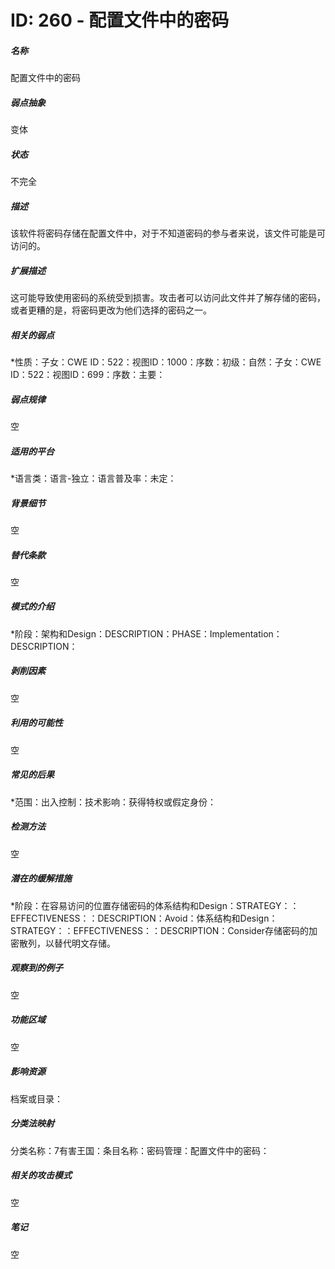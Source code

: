 # ID: 260 - 配置文件中的密码
<h5>名称</h5>配置文件中的密码
<h5>弱点抽象</h5>变体
<h5>状态</h5>不完全
<h5>描述</h5>该软件将密码存储在配置文件中，对于不知道密码的参与者来说，该文件可能是可访问的。
<h5>扩展描述</h5>这可能导致使用密码的系统受到损害。攻击者可以访问此文件并了解存储的密码，或者更糟的是，将密码更改为他们选择的密码之一。
<h5>相关的弱点</h5>*性质：子女：CWE ID：522：视图ID：1000：序数：初级：自然：子女：CWE ID：522：视图ID：699：序数：主要：
<h5>弱点规律</h5>空
<h5>适用的平台</h5>*语言类：语言-独立：语言普及率：未定：
<h5>背景细节</h5>空
<h5>替代条款</h5>空
<h5>模式的介绍</h5>*阶段：架构和Design：DESCRIPTION：PHASE：Implementation：DESCRIPTION：
<h5>剥削因素</h5>空
<h5>利用的可能性</h5>空
<h5>常见的后果</h5>*范围：出入控制：技术影响：获得特权或假定身份：
<h5>检测方法</h5>空
<h5>潜在的缓解措施</h5>*阶段：在容易访问的位置存储密码的体系结构和Design：STRATEGY：：EFFECTIVENESS：：DESCRIPTION：Avoid：体系结构和Design：STRATEGY：：EFFECTIVENESS：：DESCRIPTION：Consider存储密码的加密散列，以替代明文存储。
<h5>观察到的例子</h5>空
<h5>功能区域</h5>空
<h5>影响资源</h5>档案或目录：
<h5>分类法映射</h5>分类名称：7有害王国：条目名称：密码管理：配置文件中的密码：
<h5>相关的攻击模式</h5>空
<h5>笔记</h5>空

